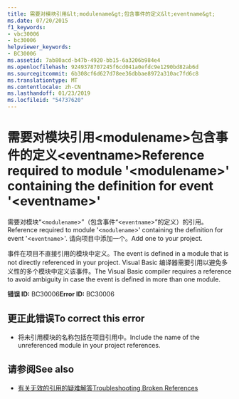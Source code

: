 ```yaml
---
title: 需要对模块引用&lt;modulename&gt;包含事件的定义&lt;eventname&gt;
ms.date: 07/20/2015
f1_keywords:
- vbc30006
- bc30006
helpviewer_keywords:
- BC30006
ms.assetid: 7ab80acd-b47b-4920-bb15-6a3206b984e4
ms.openlocfilehash: 9249378707245f6cd041a0efdc9e1290bd82ab6d
ms.sourcegitcommit: 6b308cf6d627d78ee36dbbae8972a310ac7fd6c8
ms.translationtype: MT
ms.contentlocale: zh-CN
ms.lasthandoff: 01/23/2019
ms.locfileid: "54737620"
---
```

# <a name="reference-required-to-module-ltmodulenamegt-containing-the-definition-for-event-lteventnamegt"></a><span data-ttu-id="e208d-102">需要对模块引用&lt;modulename&gt;包含事件的定义&lt;eventname&gt;</span><span class="sxs-lookup"><span data-stu-id="e208d-102">Reference required to module '&lt;modulename&gt;' containing the definition for event '&lt;eventname&gt;'</span></span>
<span data-ttu-id="e208d-103">需要对模块“<`modulename`>”（包含事件“<`eventname`>”的定义）的引用。</span><span class="sxs-lookup"><span data-stu-id="e208d-103">Reference required to module '<`modulename`>' containing the definition for event '<`eventname`>'.</span></span> <span data-ttu-id="e208d-104">请向项目中添加一个。</span><span class="sxs-lookup"><span data-stu-id="e208d-104">Add one to your project.</span></span>  
  
 <span data-ttu-id="e208d-105">事件在项目不直接引用的模块中定义。</span><span class="sxs-lookup"><span data-stu-id="e208d-105">The event is defined in a module that is not directly referenced in your project.</span></span> <span data-ttu-id="e208d-106">Visual Basic 编译器需要引用以避免多义性的多个模块中定义该事件。</span><span class="sxs-lookup"><span data-stu-id="e208d-106">The Visual Basic compiler requires a reference to avoid ambiguity in case the event is defined in more than one module.</span></span>  
  
 <span data-ttu-id="e208d-107">**错误 ID:** BC30006</span><span class="sxs-lookup"><span data-stu-id="e208d-107">**Error ID:** BC30006</span></span>  
  
## <a name="to-correct-this-error"></a><span data-ttu-id="e208d-108">更正此错误</span><span class="sxs-lookup"><span data-stu-id="e208d-108">To correct this error</span></span>  
  
-   <span data-ttu-id="e208d-109">将未引用模块的名称包括在项目引用中。</span><span class="sxs-lookup"><span data-stu-id="e208d-109">Include the name of the unreferenced module in your project references.</span></span>  
  
## <a name="see-also"></a><span data-ttu-id="e208d-110">请参阅</span><span class="sxs-lookup"><span data-stu-id="e208d-110">See also</span></span>
- [<span data-ttu-id="e208d-111">有关无效的引用的疑难解答</span><span class="sxs-lookup"><span data-stu-id="e208d-111">Troubleshooting Broken References</span></span>](/visualstudio/ide/troubleshooting-broken-references)
